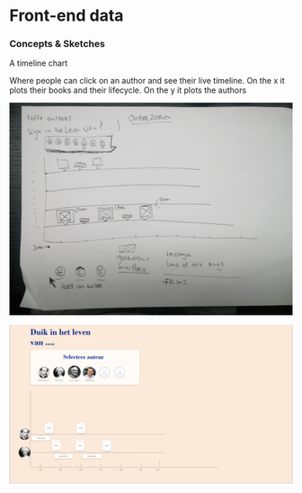 # Front-end data

### Concepts & Sketches

A timeline chart 

Where people can click on an author and see their live timeline. On the x it plots their books and their lifecycle. On the y it plots the authors

![Wireframe](./img/sketch.jpg "Sketch")


![Wireframe](./img/wireframe.png "Wireframe")
